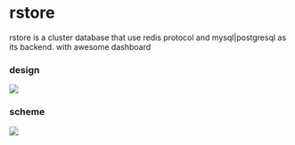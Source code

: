 # rstore
rstore is a cluster database that use redis protocol and mysql|postgresql as its backend. with awesome dashboard

### design
<img src="https://rawgithub.com/lycying/rstore/master/doc/design.svg">

### scheme
<img src="https://rawgithub.com/lycying/rstore/master/doc/tables.svg">

